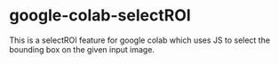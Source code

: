 # google-colab-selectROI
This is a selectROI feature for google colab which uses JS to select the bounding box on the given input image.
